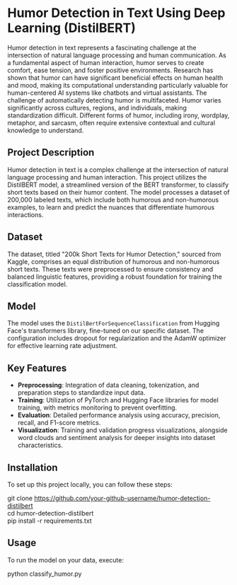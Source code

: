 # Humor Detection in Text Using Deep Learning (DistilBERT)

Humor detection in text represents a fascinating challenge at the intersection of natural language processing and human communication. As a fundamental aspect of human interaction, humor serves to create comfort, ease tension, and foster positive environments. Research has shown that humor can have significant beneficial effects on human health and mood, making its computational understanding particularly valuable for human-centered AI systems like chatbots and virtual assistants.  The challenge of automatically detecting humor is multifaceted. Humor varies significantly across cultures, regions, and individuals, making standardization difficult. Different forms of humor, including irony, wordplay, metaphor, and sarcasm, often require extensive contextual and cultural knowledge to understand.

## Project Description

Humor detection in text is a complex challenge at the intersection of natural language processing and human interaction. This project utilizes the DistilBERT model, a streamlined version of the BERT transformer, to classify short texts based on their humor content. The model processes a dataset of 200,000 labeled texts, which include both humorous and non-humorous examples, to learn and predict the nuances that differentiate humorous interactions.

## Dataset

The dataset, titled "200k Short Texts for Humor Detection," sourced from Kaggle, comprises an equal distribution of humorous and non-humorous short texts. These texts were preprocessed to ensure consistency and balanced linguistic features, providing a robust foundation for training the classification model.

## Model

The model uses the `DistilBertForSequenceClassification` from Hugging Face's transformers library, fine-tuned on our specific dataset. The configuration includes dropout for regularization and the AdamW optimizer for effective learning rate adjustment.

## Key Features

- **Preprocessing**: Integration of data cleaning, tokenization, and preparation steps to standardize input data.
- **Training**: Utilization of PyTorch and Hugging Face libraries for model training, with metrics monitoring to prevent overfitting.
- **Evaluation**: Detailed performance analysis using accuracy, precision, recall, and F1-score metrics.
- **Visualization**: Training and validation progress visualizations, alongside word clouds and sentiment analysis for deeper insights into dataset characteristics.

## Installation

To set up this project locally, you can follow these steps:

git clone https://github.com/your-github-username/humor-detection-distilbert <br>
cd humor-detection-distilbert<br>
pip install -r requirements.txt<br>


## Usage

To run the model on your data, execute:

python classify_humor.py

